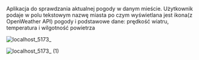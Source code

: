 Aplikacja do sprawdzania aktualnej pogody w danym mieście. Użytkownik podaje w polu tekstowym nazwę miasta po czym wyświetlana jest ikona(z OpenWeather API) pogody i podstawowe dane: prędkość wiatru, temperatura i wilgotność powietrza

![localhost_5173_](https://github.com/MichalPekalski89012/WeatherApp/assets/144268970/02b2963c-999e-451e-b3b2-b4d553e687df)

![localhost_5173_ (1)](https://github.com/MichalPekalski89012/WeatherApp/assets/144268970/d1c56632-2f66-4677-bcda-a7fff9b36e08)
